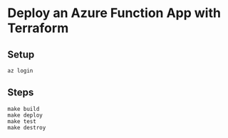 # Deploy an Azure Function App with Terraform

## Setup

`az login`

## Steps

```
make build
make deploy
make test
make destroy
```
